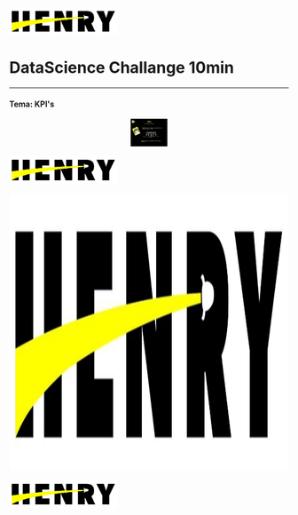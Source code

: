 <p align="left">
  <img height="50" src="./logohenry.jpg" />
</p>

# DataScience Challange 10min

<hr>

<h4> Tema: KPI's </h4>


<p align="center">
  <img height="50" src="./Clase/Slides/Slide02.jpg" />
</p>

<p align="left">
  <img height="50" src="./logohenry.jpg" />
</p>

<p align="left">
  <img height="500" src="./logohenry.jpg" />
</p>

<p align="left">
  <img height="50" src="./logohenry.jpg" />
</p>